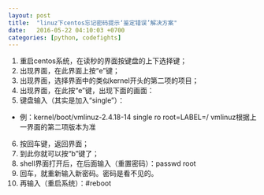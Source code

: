 ```yaml
---
layout: post
title:  "linuz下centos忘记密码提示‘鉴定错误’解决方案"
date:   2016-05-22 04:10:03 +0700
categories: [python, codefights]
---
```


1. 重启centos系统，在读秒的界面按键盘的上下选择键；
2. 出现界面，在此界面上按“e”键；
3. 出现界面，选择界面中的类似kernel开头的第二项的项目；
4. 出现界面，在此按“e”键，出现下面的画面：
5. 键盘输入（其实是加入“single”）：
  - 例：kernel/boot/vmlinuz-2.4.18-14 single ro root=LABEL=/
  vmlinuz根据上一界面的第二项版本为准
6. 按回车键，返回界面；
7. 到此你就可以按“b”键了；
8. shell界面打开后，在后面输入（重置密码）：passwd root
9. 回车，就重新输入新密码。密码是看不见的。
10. 再输入（重启系统）：#reboot
